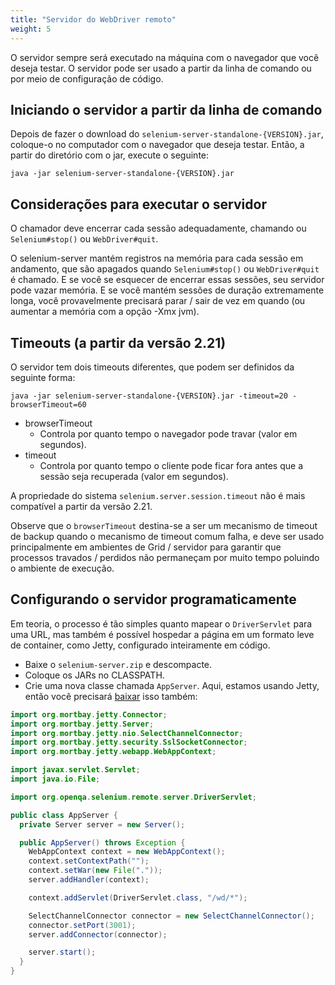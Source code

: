 ```yaml
---
title: "Servidor do WebDriver remoto"
weight: 5
---
```


O servidor sempre será executado na máquina com o navegador que você deseja
testar. O servidor pode ser usado a partir da linha de comando ou por meio de configuração de código.


## Iniciando o servidor a partir da linha de comando

Depois de fazer o download do `selenium-server-standalone-{VERSION}.jar`,
coloque-o no computador com o navegador que deseja testar. Então, a partir
do diretório com o jar, execute o seguinte:

```shell
java -jar selenium-server-standalone-{VERSION}.jar
```

## Considerações para executar o servidor

O chamador deve encerrar cada sessão adequadamente, chamando
ou `Selenium#stop()` ou `WebDriver#quit`.

O selenium-server mantém registros na memória para cada sessão em andamento,
que são apagados quando `Selenium#stop()` ou `WebDriver#quit` é chamado. E se
você se esquecer de encerrar essas sessões, seu servidor pode vazar memória. E se
você mantém sessões de duração extremamente longa, você provavelmente precisará
parar / sair de vez em quando (ou aumentar a memória com a opção -Xmx jvm).


## Timeouts (a partir da versão 2.21)

O servidor tem dois timeouts diferentes, que podem ser definidos da seguinte forma:

```shell
java -jar selenium-server-standalone-{VERSION}.jar -timeout=20 -browserTimeout=60
```

* browserTimeout
   * Controla por quanto tempo o navegador pode travar (valor em segundos).
* timeout
   * Controla por quanto tempo o cliente pode ficar fora
   antes que a sessão seja recuperada (valor em segundos).

A propriedade do sistema `selenium.server.session.timeout`
não é mais compatível a partir da versão 2.21.

Observe que o `browserTimeout`
destina-se a ser um mecanismo de timeout de backup
quando o mecanismo de timeout comum falha,
e deve ser usado principalmente em ambientes de Grid / servidor
para garantir que processos travados / perdidos não permaneçam por muito tempo
poluindo o ambiente de execução.


## Configurando o servidor programaticamente

Em teoria, o processo é tão simples quanto mapear o `DriverServlet` para
uma URL, mas também é possível hospedar a página em um formato leve de
container, como Jetty, configurado inteiramente em código.

* Baixe o `selenium-server.zip` e descompacte.
* Coloque os JARs no CLASSPATH.
* Crie uma nova classe chamada `AppServer`.
Aqui, estamos usando Jetty, então você precisará [baixar](//www.eclipse.org/jetty/download.html)
isso também:

```java
import org.mortbay.jetty.Connector;
import org.mortbay.jetty.Server;
import org.mortbay.jetty.nio.SelectChannelConnector;
import org.mortbay.jetty.security.SslSocketConnector;
import org.mortbay.jetty.webapp.WebAppContext;

import javax.servlet.Servlet;
import java.io.File;

import org.openqa.selenium.remote.server.DriverServlet;

public class AppServer {
  private Server server = new Server();

  public AppServer() throws Exception {
    WebAppContext context = new WebAppContext();
    context.setContextPath("");
    context.setWar(new File("."));
    server.addHandler(context);

    context.addServlet(DriverServlet.class, "/wd/*");

    SelectChannelConnector connector = new SelectChannelConnector();
    connector.setPort(3001);
    server.addConnector(connector);

    server.start();
  }
}
```

